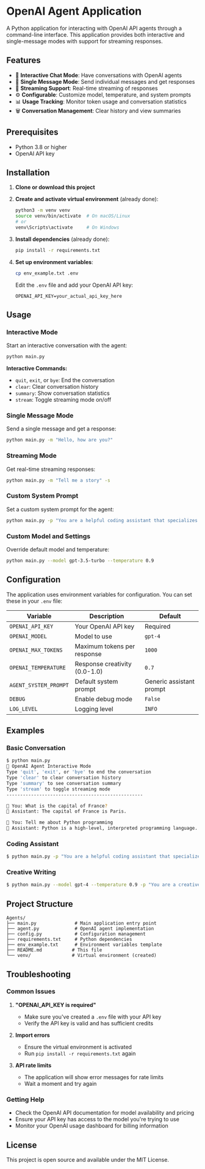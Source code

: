 # OpenAI Agent Application

A Python application for interacting with OpenAI API agents through a command-line interface. This application provides both interactive and single-message modes with support for streaming responses.

## Features

- 🤖 **Interactive Chat Mode**: Have conversations with OpenAI agents
- 📝 **Single Message Mode**: Send individual messages and get responses
- 🔄 **Streaming Support**: Real-time streaming of responses
- ⚙️ **Configurable**: Customize model, temperature, and system prompts
- 📊 **Usage Tracking**: Monitor token usage and conversation statistics
- 🗑️ **Conversation Management**: Clear history and view summaries

## Prerequisites

- Python 3.8 or higher
- OpenAI API key

## Installation

1. **Clone or download this project**

2. **Create and activate virtual environment** (already done):
   ```bash
   python3 -m venv venv
   source venv/bin/activate  # On macOS/Linux
   # or
   venv\Scripts\activate     # On Windows
   ```

3. **Install dependencies** (already done):
   ```bash
   pip install -r requirements.txt
   ```

4. **Set up environment variables**:
   ```bash
   cp env_example.txt .env
   ```
   
   Edit the `.env` file and add your OpenAI API key:
   ```
   OPENAI_API_KEY=your_actual_api_key_here
   ```

## Usage

### Interactive Mode

Start an interactive conversation with the agent:

```bash
python main.py
```

**Interactive Commands:**
- `quit`, `exit`, or `bye`: End the conversation
- `clear`: Clear conversation history
- `summary`: Show conversation statistics
- `stream`: Toggle streaming mode on/off

### Single Message Mode

Send a single message and get a response:

```bash
python main.py -m "Hello, how are you?"
```

### Streaming Mode

Get real-time streaming responses:

```bash
python main.py -m "Tell me a story" -s
```

### Custom System Prompt

Set a custom system prompt for the agent:

```bash
python main.py -p "You are a helpful coding assistant that specializes in Python."
```

### Custom Model and Settings

Override default model and temperature:

```bash
python main.py --model gpt-3.5-turbo --temperature 0.9
```

## Configuration

The application uses environment variables for configuration. You can set these in your `.env` file:

| Variable | Description | Default |
|----------|-------------|---------|
| `OPENAI_API_KEY` | Your OpenAI API key | Required |
| `OPENAI_MODEL` | Model to use | `gpt-4` |
| `OPENAI_MAX_TOKENS` | Maximum tokens per response | `1000` |
| `OPENAI_TEMPERATURE` | Response creativity (0.0-1.0) | `0.7` |
| `AGENT_SYSTEM_PROMPT` | Default system prompt | Generic assistant prompt |
| `DEBUG` | Enable debug mode | `False` |
| `LOG_LEVEL` | Logging level | `INFO` |

## Examples

### Basic Conversation
```bash
$ python main.py
🤖 OpenAI Agent Interactive Mode
Type 'quit', 'exit', or 'bye' to end the conversation
Type 'clear' to clear conversation history
Type 'summary' to see conversation summary
Type 'stream' to toggle streaming mode
--------------------------------------------------

👤 You: What is the capital of France?
🤖 Assistant: The capital of France is Paris.

👤 You: Tell me about Python programming
🤖 Assistant: Python is a high-level, interpreted programming language...
```

### Coding Assistant
```bash
$ python main.py -p "You are a helpful coding assistant that specializes in Python and provides clear, well-documented code examples."
```

### Creative Writing
```bash
$ python main.py --model gpt-4 --temperature 0.9 -p "You are a creative storyteller who writes engaging narratives."
```

## Project Structure

```
Agents/
├── main.py              # Main application entry point
├── agent.py             # OpenAI agent implementation
├── config.py            # Configuration management
├── requirements.txt     # Python dependencies
├── env_example.txt      # Environment variables template
├── README.md           # This file
└── venv/               # Virtual environment (created)
```

## Troubleshooting

### Common Issues

1. **"OPENAI_API_KEY is required"**
   - Make sure you've created a `.env` file with your API key
   - Verify the API key is valid and has sufficient credits

2. **Import errors**
   - Ensure the virtual environment is activated
   - Run `pip install -r requirements.txt` again

3. **API rate limits**
   - The application will show error messages for rate limits
   - Wait a moment and try again

### Getting Help

- Check the OpenAI API documentation for model availability and pricing
- Ensure your API key has access to the model you're trying to use
- Monitor your OpenAI usage dashboard for billing information

## License

This project is open source and available under the MIT License. 